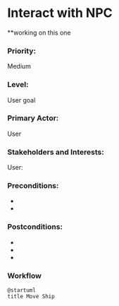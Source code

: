 # Interact with NPC
**working on this one
### Priority:
Medium
### Level:
User goal
### Primary Actor:
User

### Stakeholders and Interests:
<p>
User: 
</p>

### Preconditions:

<ul>
<li> </li>
<li></li>
</ul>

### Postconditions:

<ul>
<li> </li>
<li></li>
<li></li>
</ul>

### Workflow
```PlantUML
@startuml
title Move Ship
